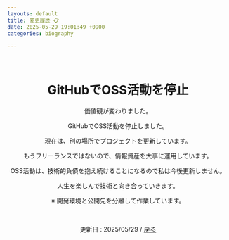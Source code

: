 ```yaml
---
layouts: default
title: 変更履歴 📋
date: 2025-05-29 19:01:49 +0900
categories: biography

---
```


<br />

<div style="text-align: center;">
<h1>GitHubでOSS活動を停止</h1>
    <p>価値観が変わりました。</p>
    <p>GitHubでOSS活動を停止しました。</p>
    <p>現在は、別の場所でプロジェクトを更新しています。</p>
    <p>もうフリーランスではないので、情報資産を大事に運用しています。</p>
    <p>OSS活動は、技術的負債を抱え続けることになるので私は今後更新しません。</p>
    <p>人生を楽しんで技術と向き合っていきます。</p>
    <p>※ 開発環境と公開先を分離して作業しています。</p>
<br />
  <p>更新日 : 2025/05/29 /  <a href="https://takkii.github.io/">戻る</a></p>
</div>


